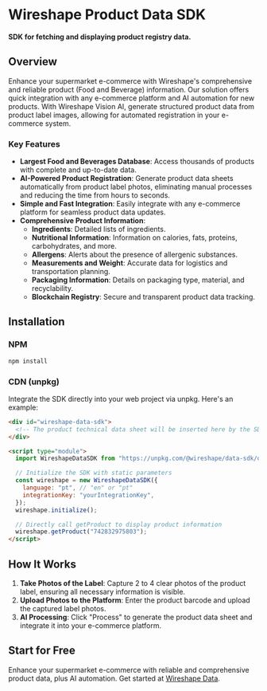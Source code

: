# Wireshape Product Data SDK

**SDK for fetching and displaying product registry data.**

## Overview

Enhance your supermarket e-commerce with Wireshape's comprehensive and reliable product (Food and Beverage) information. Our solution offers quick integration with any e-commerce platform and AI automation for new products. With Wireshape Vision AI, generate structured product data from product label images, allowing for automated registration in your e-commerce system.

### Key Features

- **Largest Food and Beverages Database**: Access thousands of products with complete and up-to-date data.
- **AI-Powered Product Registration**: Generate product data sheets automatically from product label photos, eliminating manual processes and reducing the time from hours to seconds.
- **Simple and Fast Integration**: Easily integrate with any e-commerce platform for seamless product data updates.
- **Comprehensive Product Information**:
  - **Ingredients**: Detailed lists of ingredients.
  - **Nutritional Information**: Information on calories, fats, proteins, carbohydrates, and more.
  - **Allergens**: Alerts about the presence of allergenic substances.
  - **Measurements and Weight**: Accurate data for logistics and transportation planning.
  - **Packaging Information**: Details on packaging type, material, and recyclability.
  - **Blockchain Registry**: Secure and transparent product data tracking.

## Installation

### NPM

```sh
npm install
```

### CDN (unpkg)

Integrate the SDK directly into your web project via unpkg. Here's an example:

```html
<div id="wireshape-data-sdk">
  <!-- The product technical data sheet will be inserted here by the SDK -->
</div>

<script type="module">
  import WireshapeDataSDK from "https://unpkg.com/@wireshape/data-sdk/dist/index.min.js";

  // Initialize the SDK with static parameters
  const wireshape = new WireshapeDataSDK({
    language: "pt", // "en" or "pt"
    integrationKey: "yourIntegrationKey",
  });
  wireshape.initialize();

  // Directly call getProduct to display product information
  wireshape.getProduct("742832975803");
</script>
```

## How It Works

1. **Take Photos of the Label**: Capture 2 to 4 clear photos of the product label, ensuring all necessary information is visible.
2. **Upload Photos to the Platform**: Enter the product barcode and upload the captured label photos.
3. **AI Processing**: Click "Process" to generate the product data sheet and integrate it into your e-commerce platform.

## Start for Free

Enhance your supermarket e-commerce with reliable and comprehensive product data, plus AI automation. Get started at [Wireshape Data](https://data.wireshape.com/auth).
